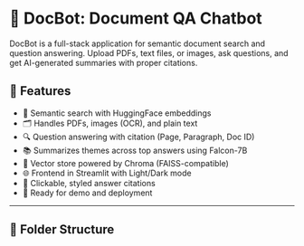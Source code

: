 # 📄 DocBot: Document QA Chatbot

DocBot is a full-stack application for semantic document search and question answering. Upload PDFs, text files, or images, ask questions, and get AI-generated summaries with proper citations.

## 🚀 Features

- 🧠 Semantic search with HuggingFace embeddings
- 🗂️ Handles PDFs, images (OCR), and plain text
- 🔍 Question answering with citation (Page, Paragraph, Doc ID)
- 📚 Summarizes themes across top answers using Falcon-7B
- 💾 Vector store powered by Chroma (FAISS-compatible)
- 🌐 Frontend in Streamlit with Light/Dark mode
- 🔗 Clickable, styled answer citations
- 🎥 Ready for demo and deployment

---

## 📁 Folder Structure


